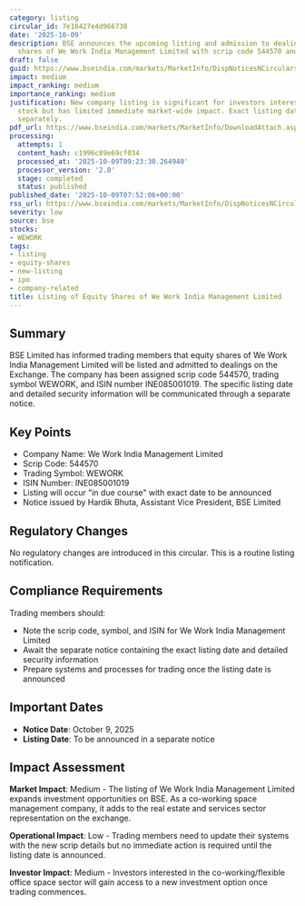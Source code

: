 ```yaml
---
category: listing
circular_id: 7e18427e4d966738
date: '2025-10-09'
description: BSE announces the upcoming listing and admission to dealings of equity
  shares of We Work India Management Limited with scrip code 544570 and symbol WEWORK.
draft: false
guid: https://www.bseindia.com/markets/MarketInfo/DispNoticesNCirculars.aspx?Noticeid={7333E46C-6E06-442E-AB02-1FA00FC97A63}&noticeno=20251009-8&dt=10/09/2025&icount=8&totcount=14&flag=0
impact: medium
impact_ranking: medium
importance_ranking: medium
justification: New company listing is significant for investors interested in the
  stock but has limited immediate market-wide impact. Exact listing date to be announced
  separately.
pdf_url: https://www.bseindia.com/markets/MarketInfo/DownloadAttach.aspx?id=20251009-8&attachedId=
processing:
  attempts: 1
  content_hash: c1996c89e69cf034
  processed_at: '2025-10-09T09:23:30.264940'
  processor_version: '2.0'
  stage: completed
  status: published
published_date: '2025-10-09T07:52:06+00:00'
rss_url: https://www.bseindia.com/markets/MarketInfo/DispNoticesNCirculars.aspx?Noticeid={7333E46C-6E06-442E-AB02-1FA00FC97A63}&noticeno=20251009-8&dt=10/09/2025&icount=8&totcount=14&flag=0
severity: low
source: bse
stocks:
- WEWORK
tags:
- listing
- equity-shares
- new-listing
- ipo
- company-related
title: Listing of Equity Shares of We Work India Management Limited
---
```


## Summary

BSE Limited has informed trading members that equity shares of We Work India Management Limited will be listed and admitted to dealings on the Exchange. The company has been assigned scrip code 544570, trading symbol WEWORK, and ISIN number INE085001019. The specific listing date and detailed security information will be communicated through a separate notice.

## Key Points

- Company Name: We Work India Management Limited
- Scrip Code: 544570
- Trading Symbol: WEWORK
- ISIN Number: INE085001019
- Listing will occur "in due course" with exact date to be announced
- Notice issued by Hardik Bhuta, Assistant Vice President, BSE Limited

## Regulatory Changes

No regulatory changes are introduced in this circular. This is a routine listing notification.

## Compliance Requirements

Trading members should:
- Note the scrip code, symbol, and ISIN for We Work India Management Limited
- Await the separate notice containing the exact listing date and detailed security information
- Prepare systems and processes for trading once the listing date is announced

## Important Dates

- **Notice Date**: October 9, 2025
- **Listing Date**: To be announced in a separate notice

## Impact Assessment

**Market Impact**: Medium - The listing of We Work India Management Limited expands investment opportunities on BSE. As a co-working space management company, it adds to the real estate and services sector representation on the exchange.

**Operational Impact**: Low - Trading members need to update their systems with the new scrip details but no immediate action is required until the listing date is announced.

**Investor Impact**: Medium - Investors interested in the co-working/flexible office space sector will gain access to a new investment option once trading commences.